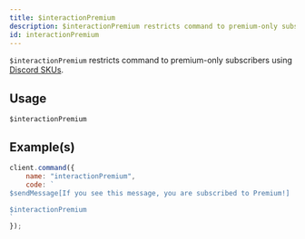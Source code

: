 ```yaml
---
title: $interactionPremium
description: $interactionPremium restricts command to premium-only subscribers using Discord SKUs.
id: interactionPremium
---
```


`$interactionPremium` restricts command to premium-only subscribers using [Discord SKUs](https://discord.com/developers/docs/monetization/skus).

## Usage

```aoi
$interactionPremium
```

## Example(s)

```js
client.command({
    name: "interactionPremium",
    code: `
$sendMessage[If you see this message, you are subscribed to Premium!]

$interactionPremium
`
});
```
